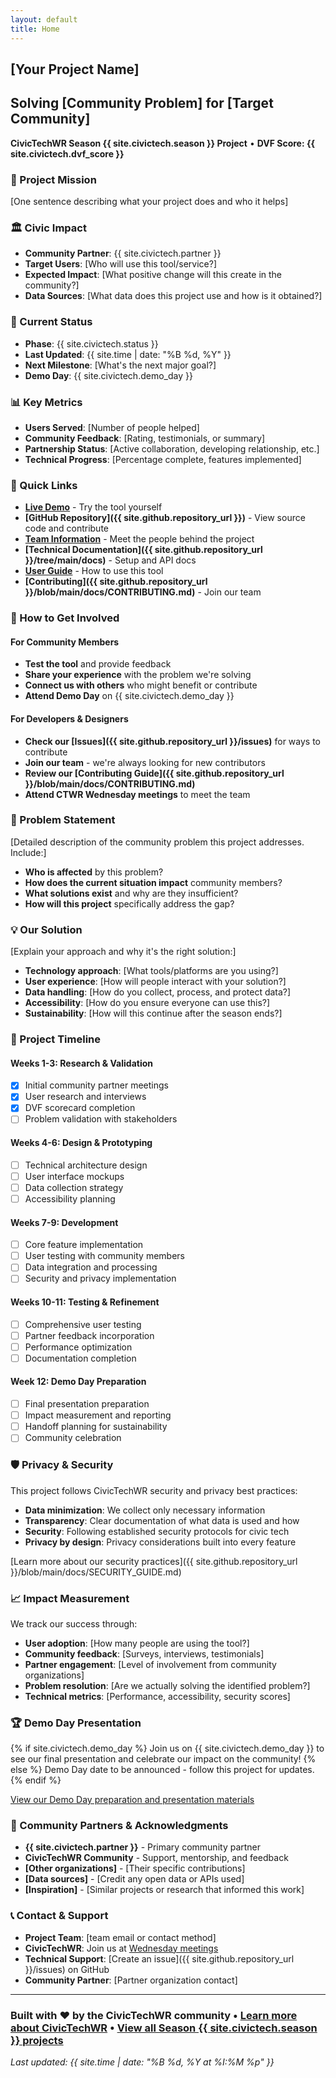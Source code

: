 ```yaml
---
layout: default
title: Home
---
```


## [Your Project Name]

## Solving [Community Problem] for [Target Community]

**CivicTechWR Season {{ site.civictech.season }} Project** • **DVF Score: {{ site.civictech.dvf_score }}**

### 🎯 Project Mission

[One sentence describing what your project does and who it helps]

### 🏛️ Civic Impact

- **Community Partner**: {{ site.civictech.partner }}
- **Target Users**: [Who will use this tool/service?]
- **Expected Impact**: [What positive change will this create in the community?]
- **Data Sources**: [What data does this project use and how is it obtained?]

### 🚀 Current Status

- **Phase**: {{ site.civictech.status }}
- **Last Updated**: {{ site.time | date: "%B %d, %Y" }}
- **Next Milestone**: [What's the next major goal?]
- **Demo Day**: {{ site.civictech.demo_day }}

### 📊 Key Metrics

- **Users Served**: [Number of people helped]
- **Community Feedback**: [Rating, testimonials, or summary]
- **Partnership Status**: [Active collaboration, developing relationship, etc.]
- **Technical Progress**: [Percentage complete, features implemented]

### 🔗 Quick Links

- **[Live Demo](demo.html)** - Try the tool yourself
- **[GitHub Repository]({{ site.github.repository_url }})** - View source code and contribute
- **[Team Information](team.html)** - Meet the people behind the project
- **[Technical Documentation]({{ site.github.repository_url }}/tree/main/docs)** - Setup and API docs
- **[User Guide](user-guide.html)** - How to use this tool
- **[Contributing]({{ site.github.repository_url }}/blob/main/docs/CONTRIBUTING.md)** - Join our team

### 📱 How to Get Involved

#### For Community Members

- **Test the tool** and provide feedback
- **Share your experience** with the problem we're solving
- **Connect us with others** who might benefit or contribute
- **Attend Demo Day** on {{ site.civictech.demo_day }}

#### For Developers & Designers

- **Check our [Issues]({{ site.github.repository_url }}/issues)** for ways to contribute
- **Join our team** - we're always looking for new contributors
- **Review our [Contributing Guide]({{ site.github.repository_url }}/blob/main/docs/CONTRIBUTING.md)**
- **Attend CTWR Wednesday meetings** to meet the team

### 🎯 Problem Statement

[Detailed description of the community problem this project addresses. Include:]

- **Who is affected** by this problem?
- **How does the current situation impact** community members?
- **What solutions exist** and why are they insufficient?
- **How will this project** specifically address the gap?

### 💡 Our Solution

[Explain your approach and why it's the right solution:]

- **Technology approach**: [What tools/platforms are you using?]
- **User experience**: [How will people interact with your solution?]
- **Data handling**: [How do you collect, process, and protect data?]
- **Accessibility**: [How do you ensure everyone can use this?]
- **Sustainability**: [How will this continue after the season ends?]

### 📅 Project Timeline

#### Weeks 1-3: Research & Validation

- [x] Initial community partner meetings
- [x] User research and interviews
- [x] DVF scorecard completion
- [ ] Problem validation with stakeholders

#### Weeks 4-6: Design & Prototyping

- [ ] Technical architecture design
- [ ] User interface mockups
- [ ] Data collection strategy
- [ ] Accessibility planning

#### Weeks 7-9: Development

- [ ] Core feature implementation
- [ ] User testing with community members
- [ ] Data integration and processing
- [ ] Security and privacy implementation

#### Weeks 10-11: Testing & Refinement

- [ ] Comprehensive user testing
- [ ] Partner feedback incorporation
- [ ] Performance optimization
- [ ] Documentation completion

#### Week 12: Demo Day Preparation

- [ ] Final presentation preparation
- [ ] Impact measurement and reporting
- [ ] Handoff planning for sustainability
- [ ] Community celebration

### 🛡️ Privacy & Security

This project follows CivicTechWR security and privacy best practices:

- **Data minimization**: We collect only necessary information
- **Transparency**: Clear documentation of what data is used and how
- **Security**: Following established security protocols for civic tech
- **Privacy by design**: Privacy considerations built into every feature

[Learn more about our security practices]({{ site.github.repository_url }}/blob/main/docs/SECURITY_GUIDE.md)

### 📈 Impact Measurement

We track our success through:

- **User adoption**: [How many people are using the tool?]
- **Community feedback**: [Surveys, interviews, testimonials]
- **Partner engagement**: [Level of involvement from community organizations]
- **Problem resolution**: [Are we actually solving the identified problem?]
- **Technical metrics**: [Performance, accessibility, security scores]

### 🏆 Demo Day Presentation

{% if site.civictech.demo_day %}
Join us on {{ site.civictech.demo_day }} to see our final presentation and celebrate our impact on the community!
{% else %}
Demo Day date to be announced - follow this project for updates.
{% endif %}

[View our Demo Day preparation and presentation materials](demo.html)

### 🤝 Community Partners & Acknowledgments

- **{{ site.civictech.partner }}** - Primary community partner
- **CivicTechWR Community** - Support, mentorship, and feedback
- **[Other organizations]** - [Their specific contributions]
- **[Data sources]** - [Credit any open data or APIs used]
- **[Inspiration]** - [Similar projects or research that informed this work]

### 📞 Contact & Support

- **Project Team**: [team email or contact method]
- **CivicTechWR**: Join us at [Wednesday meetings](https://civictechwr.org)
- **Technical Support**: [Create an issue]({{ site.github.repository_url }}/issues) on GitHub
- **Community Partner**: [Partner organization contact]

---

### Built with ❤️ by the CivicTechWR community • [Learn more about CivicTechWR](https://civictechwr.org) • [View all Season {{ site.civictech.season }} projects](https://civictechwr.org/projects)

*Last updated: {{ site.time | date: "%B %d, %Y at %I:%M %p" }}*
